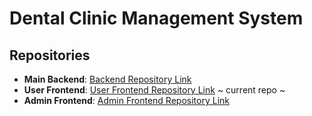 # Dental Clinic Management System

## Repositories

- **Main Backend**: [Backend Repository Link](https://github.com/jathurT/jathurT-DN-Dental-Clinic-Backend)  
- **User Frontend**: [User Frontend Repository Link](https://github.com/ShamilKaleel/DN-Dental-Clinic-patient) ~ current repo ~
- **Admin Frontend**: [Admin Frontend Repository Link](https://github.com/ShamilKaleel/dn-admin-fronend)  
